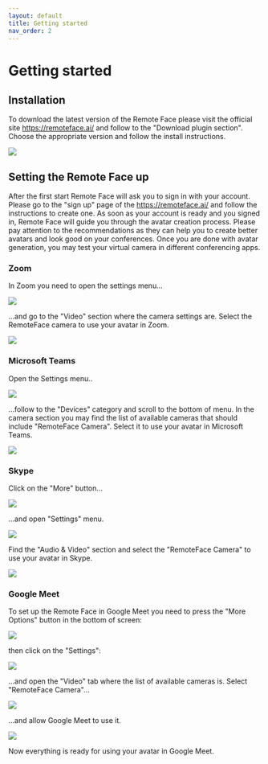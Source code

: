```yaml
---
layout: default
title: Getting started
nav_order: 2
---
```


# [](#header-1)Getting started

## [](#header-2)Installation

To download the latest version of the Remote Face please visit the official site https://remoteface.ai/ and follow to the "Download plugin section". Choose the appropriate version and follow the install instructions.

![](assets/img/gs_download.png)

## [](#header-2)Setting the Remote Face up

After the first start Remote Face will ask you to sign in with your account. Please go to the "sign up" page of the https://remoteface.ai/ and follow the instructions to create one. As soon as your account is ready and you signed in, Remote Face will guide you through the avatar creation process. Please pay attention to the recommendations as they can help you to create better avatars and look good on your conferences.
Once you are done with avatar generation, you may test your virtual camera in different conferencing apps.

### [](#header-3)Zoom

In Zoom you need to open the settings menu...

![](assets/img/gs_zoom.png)

...and go to the "Video" section where the camera settings are. Select the RemoteFace camera to use your avatar in Zoom.

![](assets/img/gs_zoom_settings.png)

### [](#header-3)Microsoft Teams

Open the Settings menu..

![](assets/img/gs_teams.png)

...follow to the "Devices" category and scroll to the bottom of menu. In the camera section you may find the list of available cameras that should include "RemoteFace Camera". Select it to use your avatar in Microsoft Teams.

![](assets/img/gs_teams_settings.png)

### [](#header-3)Skype

Click on the "More" button...

![](assets/img/gs_skype.png)

...and open "Settings" menu.

![](assets/img/gs_skype_1.png)

Find the "Audio & Video" section and select the "RemoteFace Camera" to use your avatar in Skype.

![](assets/img/gs_skype_2.png)

### [](#header-3)Google Meet

To set up the Remote Face in Google Meet you need to press the "More Options" button in the bottom of screen:

![](assets/img/gs_google_meet_1.png)

then click on the "Settings":

![](assets/img/gs_google_meet_2.png)

...and open the "Video" tab where the list of available cameras is. Select "RemoteFace Camera"...

![](assets/img/gs_google_meet_3.png)

...and allow Google Meet to use it.

![](assets/img/gs_google_meet_4.png)

Now everything is ready for using your avatar in Google Meet.